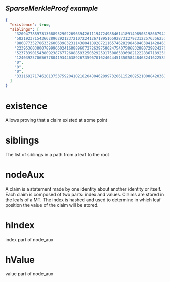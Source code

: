 <h2> <i> SparseMerkleProof example </i> </h2>


```json
{
  "existence": true,
  "siblings": [
    "3209477889731368895290226963942611194724988461418914989031986679474662665977",
    "5821923715436628962921237210722412671895165928731279231225763562513832742516",
    "8868773527863326006398323114380410928721165746282984684038414284639192202613",
    "223953603800789996602416888960727263975802475407586832880729824276914409729",
    "5237339015438092387677260885932503292591750863836982122283671892562100201578",
    "12403925706567780419344638926735967016240444513505844846324162258360029163796",
    "0",
    "0",
    "0",
    "331169271746201375375920410218204804628997320611520025210008420361907998657"
  ]
}
```

# existence

Allows proving that a claim existed at some point

# siblings

The list of siblings in a path from a leaf to the root

# nodeAux

A claim is a statement made by one identity about another identity or itself. Each claim is composed of two parts: index and values. Claims are stored in the leafs of a MT. The index is hashed and used to determine in which leaf position the value of the claim will be stored.

# hIndex

index part of node_aux

# hValue

value part of node_aux
